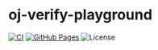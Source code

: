 # oj-verify-playground

[![CI](https://github.com/qryxip/oj-verify-playground/workflows/CI/badge.svg)](https://github.com/qryxip/oj-verify-playground/actions?workflow=CI)
[![GitHub Pages](https://img.shields.io/static/v1?label=GitHub+Pages&message=+&color=brightgreen&logo=github)](https://qryxip.github.io/oj-verify-playground/)
![License](https://img.shields.io/badge/license-CC0--1.0-blue)
